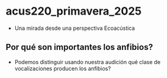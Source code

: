 # acus220_primavera_2025

- Una mirada desde una perspectiva Ecoacústica

## Por qué son importantes los anfibios?

- Podemos distinguir usando nuestra audición qué clase de vocalizaciones producen los anfibios?
